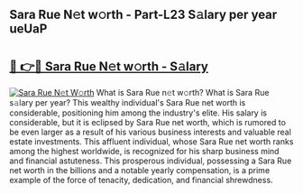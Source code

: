 ## Sara Rue N𝚎t w𝚘rth - Part-L23 S𝚊lary per year ueUaP

# <h2><a href="http://gc2vt2s.nevu.top/?p=Sara+Rue">🔗 👉🔴 Sara Rue N𝚎t w𝚘rth - S𝚊lary</a></h2>

[![Sara Rue N𝚎t W𝚘rth](https://i.imgur.com/Oavwk0R.jpeg)](http://gc2vt2s.nevu.top/?p=Sara+Rue)
What is Sara Rue n𝚎t w𝚘rth? What is Sara Rue s𝚊lary per year?
This wealthy individual's Sara Rue net worth is considerable, positioning him among the industry's elite. His salary is considerable, but it is eclipsed by Sara Rue net worth, which is rumored to be even larger as a result of his various business interests and valuable real estate investments. This affluent individual, whose Sara Rue net worth ranks among the highest worldwide, is recognized for his sharp business mind and financial astuteness. This prosperous individual, possessing a Sara Rue net worth in the billions and a notable yearly compensation, is a prime example of the force of tenacity, dedication, and financial shrewdness.
